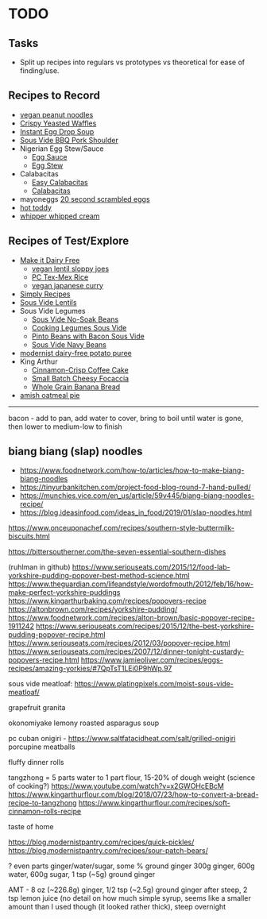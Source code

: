 # TODO

## Tasks

- Split up recipes into regulars vs prototypes vs theoretical for ease of finding/use.

## Recipes to Record

- [vegan peanut noodles](https://makeitdairyfree.com/vegan-thai-peanut-noodles/)
- [Crispy Yeasted Waffles](https://www.chefsteps.com/activities/crispy-yeasted-waffles)
- [Instant Egg Drop Soup](https://www.chefsteps.com/activities/chicken-bouillon-egg-drop-soup)
- [Sous Vide BBQ Pork Shoulder](https://www.seriouseats.com/sous-vide-barbecue-pulled-pork-shoulder-recipe)
- Nigerian Egg Stew/Sauce
  - [Egg Sauce](https://eatwellabi.com/egg-sauce-scrambled-eggs-nigerian-way)
  - [Egg Stew](https://lowcarbafrica.com/egg-stew-nigerian-egg-sauce)
- Calabacitas
  - [Easy Calabacitas](https://www.mexicanplease.com/easy-calabacitas-recipe)
  - [Calabacitas](https://www.isabeleats.com/calabacitas-recipe)
- mayoneggs [20 second scrambled eggs](https://altonbrown.com/recipes/20-second-scrambled-eggs)
- [hot toddy](https://www.onceuponachef.com/recipes/hot-toddy.html)
- [whipper whipped cream](https://stateofdinner.com/whipped-cream-dispenser)


## Recipes of Test/Explore

- [Make it Dairy Free](https://makeitdairyfree.com/category/dinner)
  - [vegan lentil sloppy joes](https://makeitdairyfree.com/vegan-lentil-sloppy-joes)
  - [PC Tex-Mex Rice](https://makeitdairyfree.com/vegan-instant-pot-tex-mex-rice)
  - [vegan japanese curry](https://makeitdairyfree.com/vegan-japanese-curry)
- [Simply Recipes](https://www.simplyrecipes.com)
- [Sous Vide Lentils](https://www.recipes.polyscienceculinary.com/recipe/master-technique-cooking-lentils-sous-vide-3/)
- Sous Vide Legumes
    - [Sous Vide No-Soak Beans](https://recipes.anovaculinary.com/recipe/sous-vide-no-soak-beans)
    - [Cooking Legumes Sous Vide](https://www.recipes.polyscienceculinary.com/recipe/master-technique-cooking-legumes-sous-vide)
    - [Pinto Beans with Bacon Sous Vide](https://www.vacmasterfresh.com/pinto-beans-with-bacon-sous-vide-recipe)
    - [Sous Vide Navy Beans](https://www.chefsteps.com/activities/sous-vide-navy-beans)
- [modernist dairy-free potato puree](https://modernistcuisine.com/recipes/dairy-free-potato-puree/)
- King Arthur
    - [Cinnamon-Crisp Coffee Cake](https://www.kingarthurbaking.com/recipes/cinnamon-crisp-coffee-cake-recipe)
    - [Small Batch Cheesy Focaccia](https://www.kingarthurbaking.com/recipes/small-batch-cheesy-focaccia-recipe)
    - [Whole Grain Banana Bread](https://www.kingarthurbaking.com/recipes/whole-grain-banana-bread-recipe)
- [amish oatmeal pie](https://www.tastesoflizzyt.com/amish-oatmeal-pie-recipe/)

---

bacon - add to pan, add water to cover, bring to boil until water is gone, then lower to medium-low to finish

## biang biang (slap) noodles

- https://www.foodnetwork.com/how-to/articles/how-to-make-biang-biang-noodles
- https://tinyurbankitchen.com/project-food-blog-round-7-hand-pulled/
- https://munchies.vice.com/en_us/article/59v445/biang-biang-noodles-recipe/
- https://blog.ideasinfood.com/ideas_in_food/2019/01/slap-noodles.html

https://www.onceuponachef.com/recipes/southern-style-buttermilk-biscuits.html

https://bittersoutherner.com/the-seven-essential-southern-dishes

(ruhlman in github)
https://www.seriouseats.com/2015/12/food-lab-yorkshire-pudding-popover-best-method-science.html
https://www.theguardian.com/lifeandstyle/wordofmouth/2012/feb/16/how-make-perfect-yorkshire-puddings
https://www.kingarthurbaking.com/recipes/popovers-recipe
https://altonbrown.com/recipes/yorkshire-pudding/
https://www.foodnetwork.com/recipes/alton-brown/basic-popover-recipe-1911242
https://www.seriouseats.com/recipes/2015/12/the-best-yorkshire-pudding-popover-recipe.html
https://www.seriouseats.com/recipes/2012/03/popover-recipe.html
https://www.seriouseats.com/recipes/2007/12/dinner-tonight-custardy-popovers-recipe.html
https://www.jamieoliver.com/recipes/eggs-recipes/amazing-yorkies/#7QpTsT1LEi0P9hWp.97

sous vide meatloaf: https://www.platingpixels.com/moist-sous-vide-meatloaf/

grapefruit granita

okonomiyake
lemony roasted asparagus soup

pc cuban
onigiri - https://www.saltfatacidheat.com/salt/grilled-onigiri
porcupine meatballs

fluffy dinner rolls

tangzhong = 5 parts water to 1 part flour, 15-20% of dough weight (science of cooking?)
https://www.youtube.com/watch?v=x2GWOHcEBcM
https://www.kingarthurflour.com/blog/2018/07/23/how-to-convert-a-bread-recipe-to-tangzhong
https://www.kingarthurflour.com/recipes/soft-cinnamon-rolls-recipe

taste of home

https://blog.modernistpantry.com/recipes/quick-pickles/
https://blog.modernistpantry.com/recipes/sour-patch-bears/

? even parts ginger/water/sugar, some % ground ginger
300g ginger, 600g water, 600g sugar, 1 tsp (~5g) ground ginger

AMT - 8 oz (~226.8g) ginger, 1/2 tsp (~2.5g) ground ginger after steep, 2 tsp lemon juice (no detail on how much simple syrup, seems like a smaller amount than I used though (it looked rather thick), steep overnight
